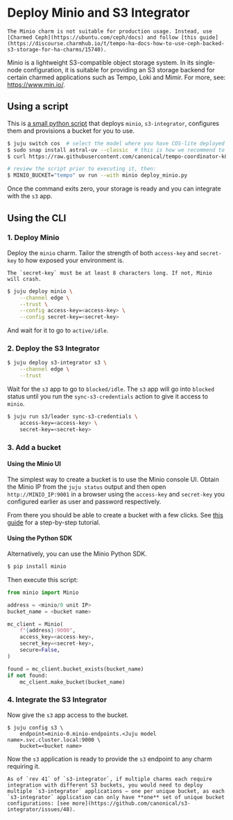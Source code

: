 # Deploy Minio and S3 Integrator

```{warning}
The Minio charm is not suitable for production usage. Instead, use [Charmed Ceph](https://ubuntu.com/ceph/docs) and follow [this guide](https://discourse.charmhub.io/t/tempo-ha-docs-how-to-use-ceph-backed-s3-storage-for-ha-charms/15740). 
```

Minio is a lightweight S3-compatible object storage system. In its 
single-node configuration, it is suitable for providing an S3 storage backend for certain charmed applications such as Tempo, Loki and Mimir. For more, see: https://www.min.io/.

## Using a script

This is [a small python script](https://raw.githubusercontent.com/canonical/tempo-coordinator-k8s-operator/main/scripts/deploy_minio.py) that deploys `minio`, `s3-integrator`, configures them and provisions a bucket for you to use.

```bash
$ juju switch cos  # select the model where you have COS-lite deployed
$ sudo snap install astral-uv --classic  # this is how we recommend to run the script, but you're free to do it your way
$ curl https://raw.githubusercontent.com/canonical/tempo-coordinator-k8s-operator/main/scripts/deploy_minio.py -o deploy_minio.py

# review the script prior to executing it, then:
$ MINIO_BUCKET="tempo" uv run --with minio deploy_minio.py
```

Once the command exits zero, your storage is ready and you can integrate with the `s3` app.

## Using the CLI

### 1. Deploy Minio 

Deploy the `minio` charm. Tailor the strength of both `access-key` and `secret-key` to how exposed your environment is.

```{note}
The `secret-key` must be at least 8 characters long. If not, Minio will crash.
```

```bash
$ juju deploy minio \
    --channel edge \
    --trust \
    --config access-key=<access-key> \
    --config secret-key=<secret-key>
```

And wait for it to go to `active/idle`.

### 2. Deploy the S3 Integrator

```bash
$ juju deploy s3-integrator s3 \
    --channel edge \
    --trust 
```

Wait for the `s3` app to go to `blocked/idle`.
The `s3` app will go into `blocked` status until you run the `sync-s3-credentials` action to give it access to `minio`.

```bash
$ juju run s3/leader sync-s3-credentials \
    access-key=<access-key> \
    secret-key=<secret-key>
```

### 3. Add a bucket

#### Using the Minio UI

The simplest way to create a bucket is to use the Minio console UI. Obtain the Minio IP from the `juju status` output and then open `http://MINIO_IP:9001` in a browser using the `access-key` and `secret-key` you configured earlier as user and password respectively.

From there you should be able to create a bucket with a few clicks. See [this guide](https://thenewstack.io/how-to-create-an-object-storage-bucket-with-minio-object-storage/) for a step-by-step tutorial.


#### Using the Python SDK

Alternatively, you can use the Minio Python SDK.

```bash
$ pip install minio
```

Then execute this script:

```python
from minio import Minio

address = <minio/0 unit IP>
bucket_name = <bucket name>

mc_client = Minio(
    f"{address}:9000",
    access_key=<access-key>,
    secret_key=<secret-key>,
    secure=False,
)

found = mc_client.bucket_exists(bucket_name)
if not found:
    mc_client.make_bucket(bucket_name)
```

### 4. Integrate the S3 Integrator

Now give the `s3` app access to the bucket.

```
$ juju config s3 \
    endpoint=minio-0.minio-endpoints.<Juju model name>.svc.cluster.local:9000 \
    bucket=<bucket name>
```

Now the `s3` application is ready to provide the `s3` endpoint to any charm requiring it.


```{warning}
As of `rev 41` of `s3-integrator`, if multiple charms each require integration with different S3 buckets, you would need to deploy multiple `s3-integrator` applications — one per unique bucket, as each `s3-integrator` application can only have **one** set of unique bucket configurations: [see more](https://github.com/canonical/s3-integrator/issues/48).
```
